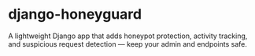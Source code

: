 # django-honeyguard
A lightweight Django app that adds honeypot protection, activity tracking, and suspicious request detection — keep your admin and endpoints safe.
